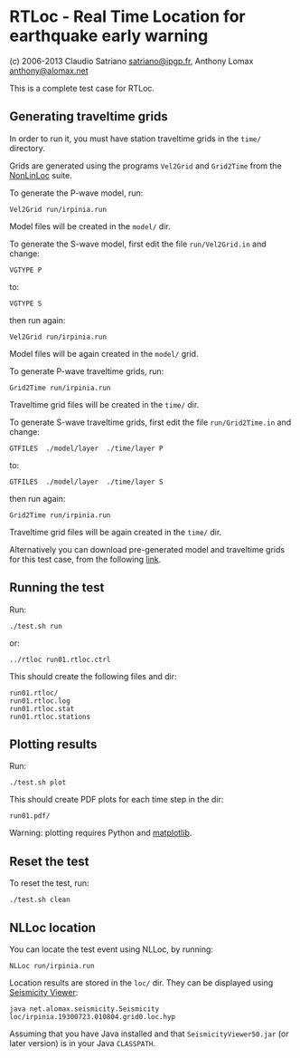 # RTLoc - Real Time Location for earthquake early warning
(c) 2006-2013 Claudio Satriano <satriano@ipgp.fr>,
Anthony Lomax <anthony@alomax.net>


This is a complete test case for RTLoc.


## Generating traveltime grids

In order to run it, you must have station traveltime grids
in the `time/` directory.

Grids are generated using the programs `Vel2Grid` and
`Grid2Time` from the [NonLinLoc] suite.

[NonLinLoc]: http://alomax.free.fr/nlloc

To generate the P-wave model, run:

    Vel2Grid run/irpinia.run

Model files will be created in the `model/` dir.

To generate the S-wave model, first edit the file `run/Vel2Grid.in`
and change:

    VGTYPE P

to:

    VGTYPE S

then run again:

    Vel2Grid run/irpinia.run

Model files will be again created in the `model/` grid.


To generate P-wave traveltime grids, run:

    Grid2Time run/irpinia.run

Traveltime grid files will be created in the `time/` dir.

To generate S-wave traveltime grids, first edit the file `run/Grid2Time.in`
and change:

    GTFILES  ./model/layer  ./time/layer P

to:

    GTFILES  ./model/layer  ./time/layer S

then run again:

    Grid2Time run/irpinia.run

Traveltime grid files will be again created in the `time/` dir.


Alternatively you can download pre-generated model and 
traveltime grids for this test case, from the following [link].

[link]: https://dl.dropboxusercontent.com/u/168727/rtloc_testrun_gridfiles.tgz


## Running the test

Run:

    ./test.sh run

or:

    ../rtloc run01.rtloc.ctrl

This should create the following files and dir:

    run01.rtloc/
    run01.rtloc.log
    run01.rtloc.stat
    run01.rtloc.stations


## Plotting results

Run:

    ./test.sh plot

This should create PDF plots for each time step in the dir:

    run01.pdf/

Warning: plotting requires Python and [matplotlib].

[matplotlib]:http://matplotlib.org


## Reset the test

To reset the test, run:

    ./test.sh clean


## NLLoc location

You can locate the test event using NLLoc, by running:

    NLLoc run/irpinia.run

Location results are stored in the `loc/` dir.
They can be displayed using [Seismicity Viewer]:

    java net.alomax.seismicity.Seismicity loc/irpinia.19300723.010804.grid0.loc.hyp

Assuming that you have Java installed and that `SeismicityViewer50.jar`
(or later version) is in your Java `CLASSPATH`.

[Seismicity Viewer]: http://alomax.free.fr/seismicity
